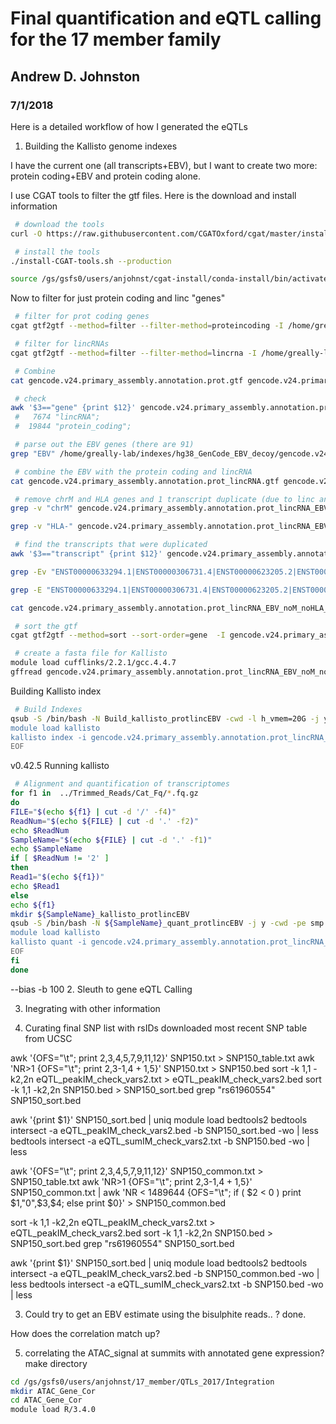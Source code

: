 # Final quantification and eQTL calling for the 17 member family 
## Andrew D. Johnston
### 7/1/2018

Here is a detailed workflow of how I generated the eQTLs


1. Building the Kallisto genome indexes
	
I have the current one (all transcripts+EBV), but I want to create two more: protein coding+EBV and protein coding alone. 

I use CGAT tools to filter the gtf files. Here is the download and install information
```bash
 # download the tools
curl -O https://raw.githubusercontent.com/CGATOxford/cgat/master/install-CGAT-tools.sh

 # install the tools
./install-CGAT-tools.sh --production 

source /gs/gsfs0/users/anjohnst/cgat-install/conda-install/bin/activate cgat-s
```

Now to filter for just protein coding and linc "genes"
```bash
 # filter for prot coding genes  
cgat gtf2gtf --method=filter --filter-method=proteincoding -I /home/greally-lab/indexes/hg38_GenCode_EBV_decoy/gencode.v24.primary_assembly.annotation.EBV.gtf > gencode.v24.primary_assembly.annotation.prot.gtf

 # filter for lincRNAs
cgat gtf2gtf --method=filter --filter-method=lincrna -I /home/greally-lab/indexes/hg38_GenCode_EBV_decoy/gencode.v24.primary_assembly.annotation.EBV.gtf > gencode.v24.primary_assembly.annotation.lincRNA.gtf

 # Combine
cat gencode.v24.primary_assembly.annotation.prot.gtf gencode.v24.primary_assembly.annotation.lincRNA.gtf > gencode.v24.primary_assembly.annotation.prot_lincRNA.gtf

 # check
awk '$3=="gene" {print $12}' gencode.v24.primary_assembly.annotation.prot_lincRNA.gtf | sort | uniq -c 
 #   7674 "lincRNA";
 #  19844 "protein_coding";

 # parse out the EBV genes (there are 91)
grep "EBV" /home/greally-lab/indexes/hg38_GenCode_EBV_decoy/gencode.v24.primary_assembly.annotation.EBV.gtf > gencode.v24.primary_assembly.annotation.EBV_only.gtf

 # combine the EBV with the protein coding and lincRNA
cat gencode.v24.primary_assembly.annotation.prot_lincRNA.gtf gencode.v24.primary_assembly.annotation.EBV_only.gtf > gencode.v24.primary_assembly.annotation.prot_lincRNA_EBV.gtf

 # remove chrM and HLA genes and 1 transcript duplicate (due to linc and protein coding filter)
grep -v "chrM" gencode.v24.primary_assembly.annotation.prot_lincRNA_EBV.gtf >  gencode.v24.primary_assembly.annotation.prot_lincRNA_EBV_noM.gtf

grep -v "HLA-" gencode.v24.primary_assembly.annotation.prot_lincRNA_EBV_noM.gtf > gencode.v24.primary_assembly.annotation.prot_lincRNA_EBV_noM_noHLA.gtf

 # find the transcripts that were duplicated
awk '$3=="transcript" {print $12}' gencode.v24.primary_assembly.annotation.prot_lincRNA_EBV_noM_noHLA.gtf | sort | uniq -c | awk '$1>=2' | less

grep -Ev "ENST00000633294.1|ENST00000306731.4|ENST00000623205.2|ENST00000623295.1" gencode.v24.primary_assembly.annotation.prot_lincRNA_EBV_noM_noHLA.gtf > gencode.v24.primary_assembly.annotation.prot_lincRNA_EBV_noM_noHLA_fix.gtf 

grep -E "ENST00000633294.1|ENST00000306731.4|ENST00000623205.2|ENST00000623295.1" gencode.v24.primary_assembly.annotation.prot_lincRNA_EBV_noM_noHLA.gtf | awk 'NR>12' > ENST_dup.gtf 

cat gencode.v24.primary_assembly.annotation.prot_lincRNA_EBV_noM_noHLA_fix.gtf ENST_dup.gtf > gencode.v24.primary_assembly.annotation.prot_lincRNA_EBV_noM_noHLA_fix_presort.gtf

 # sort the gtf
cgat gtf2gtf --method=sort --sort-order=gene  -I gencode.v24.primary_assembly.annotation.prot_lincRNA_EBV_noM_noHLA_fix_presort.gtf > gencode.v24.primary_assembly.annotation.prot_lincRNA_EBV_noM_noHLA_fix_sort.gtf

 # create a fasta file for Kallisto
module load cufflinks/2.2.1/gcc.4.4.7
gffread gencode.v24.primary_assembly.annotation.prot_lincRNA_EBV_noM_noHLA_fix_sort.gtf -g /home/greally-lab/indexes/hg38_GenCode_EBV_decoy/Gencode_EBV_decoy_noComments.fa -w gencode.v24.primary_assembly.annotation.prot_lincRNA_EBV_noM_noHLA_fix_sort.fasta​
```

Building Kallisto index

```bash
 # Build Indexes
qsub -S /bin/bash -N Build_kallisto_protlincEBV -cwd -l h_vmem=20G -j y << EOF
module load kallisto
kallisto index -i gencode.v24.primary_assembly.annotation.prot_lincRNA_EBV_noM_noHLA_fix_sort.idx gencode.v24.primary_assembly.annotation.prot_lincRNA_EBV_noM_noHLA_fix_sort.fasta​
EOF
```
v0.42.5
Running kallisto
```bash
 # Alignment and quantification of transcriptomes
for f1 in  ../Trimmed_Reads/Cat_Fq/*.fq.gz
do 
FILE="$(echo ${f1} | cut -d '/' -f4)"
ReadNum="$(echo ${FILE} | cut -d '.' -f2)"
echo $ReadNum
SampleName="$(echo ${FILE} | cut -d '.' -f1)"
echo $SampleName
if [ $ReadNum != '2' ]
then
Read1="$(echo ${f1})"
echo $Read1	
else
echo ${f1}
mkdir ${SampleName}_kallisto_protlincEBV
qsub -S /bin/bash -N ${SampleName}_quant_protlincEBV -j y -cwd -pe smp 10 -l h_vmem=5.6G << EOF
module load kallisto
kallisto quant -i gencode.v24.primary_assembly.annotation.prot_lincRNA_EBV_noM_noHLA_fix_sort.idx --bias -o ${SampleName}_kallisto_protlincEBV -b 100 -t 10 $Read1 ${f1}  
EOF
fi
done
```
--bias -b 100
2. Sleuth to gene eQTL Calling


3. Inegrating with other information

4. Curating final SNP list with rsIDs
downloaded most recent SNP table from UCSC 


awk '{OFS="\t"; print $2,$3,$4,$5,$7,$9,$11,$12}' SNP150.txt > SNP150_table.txt
awk 'NR>1 {OFS="\t"; print $2,$3-1,$4+1,$5}' SNP150.txt > SNP150.bed
sort -k 1,1 -k2,2n eQTL_peakIM_check_vars2.txt > eQTL_peakIM_check_vars2.bed
sort -k 1,1 -k2,2n SNP150.bed > SNP150_sort.bed
grep "rs61960554" SNP150_sort.bed 

awk '{print $1}' SNP150_sort.bed | uniq
module load bedtools2
bedtools intersect -a  eQTL_peakIM_check_vars2.bed -b SNP150_sort.bed -wo | less 
bedtools intersect -a  eQTL_sumIM_check_vars2.txt -b SNP150.bed -wo | less 

awk '{OFS="\t"; print $2,$3,$4,$5,$7,$9,$11,$12}' SNP150_common.txt > SNP150_table.txt
awk 'NR>1 {OFS="\t"; print $2,$3-1,$4+1,$5}' SNP150_common.txt | awk 'NR < 1489644 {OFS="\t"; if ( $2 < 0 ) print $1,"0",$3,$4; else print $0}' > SNP150_common.bed


sort -k 1,1 -k2,2n eQTL_peakIM_check_vars2.txt > eQTL_peakIM_check_vars2.bed
sort -k 1,1 -k2,2n SNP150.bed > SNP150_sort.bed
grep "rs61960554" SNP150_sort.bed 

awk '{print $1}' SNP150_sort.bed | uniq
module load bedtools2
bedtools intersect -a  eQTL_peakIM_check_vars2.bed -b SNP150_common.bed -wo | less 
bedtools intersect -a  eQTL_sumIM_check_vars2.txt -b SNP150.bed -wo | less 


3. Could try to get an EBV estimate using the bisulphite reads.. ?
done.

How does the correlation match up?



5. correlating the ATAC_signal at summits with annotated gene expression?
make directory
```bash
cd /gs/gsfs0/users/anjohnst/17_member/QTLs_2017/Integration
mkdir ATAC_Gene_Cor
cd ATAC_Gene_Cor
module load R/3.4.0
```

```

```



